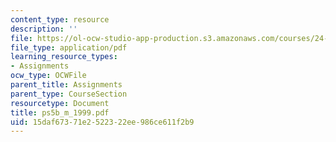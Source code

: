 ```yaml
---
content_type: resource
description: ''
file: https://ol-ocw-studio-app-production.s3.amazonaws.com/courses/24-951-introduction-to-syntax-fall-2003/15daf67371e2522322ee986ce611f2b9_ps5b_m_1999.pdf
file_type: application/pdf
learning_resource_types:
- Assignments
ocw_type: OCWFile
parent_title: Assignments
parent_type: CourseSection
resourcetype: Document
title: ps5b_m_1999.pdf
uid: 15daf673-71e2-5223-22ee-986ce611f2b9
---
```

